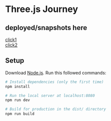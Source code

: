 # Three.js Journey

## deployed/snapshots here

[click1](https://remarkable-licorice-ba574c.netlify.app)</br>
[click2]()



## Setup

Download [Node.js](https://nodejs.org/en/download/).
Run this followed commands:

```bash
# Install dependencies (only the first time)
npm install

# Run the local server at localhost:8080
npm run dev

# Build for production in the dist/ directory
npm run build
```
